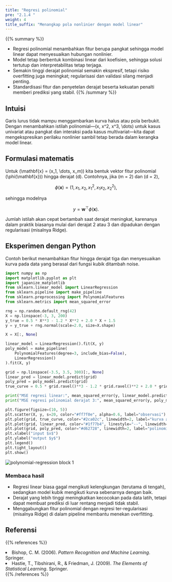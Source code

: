 ```yaml
---
title: "Regresi polinomial"
pre: "2.1.4 "
weight: 4
title_suffix: "Menangkap pola nonlinier dengan model linear"
---
```


{{% summary %}}
- Regresi polinomial menambahkan fitur berupa pangkat sehingga model linear dapat menyesuaikan hubungan nonlinier.
- Model tetap berbentuk kombinasi linear dari koefisien, sehingga solusi tertutup dan interpretabilitas tetap terjaga.
- Semakin tinggi derajat polinomial semakin ekspresif, tetapi risiko overfitting juga meningkat; regularisasi dan validasi silang menjadi penting.
- Standardisasi fitur dan penyetelan derajat beserta kekuatan penalti memberi prediksi yang stabil.
{{% /summary %}}

## Intuisi
Garis lurus tidak mampu menggambarkan kurva halus atau pola berbukit. Dengan menambahkan istilah polinomial—\(x, x^2, x^3, \dots\) untuk kasus univariat atau pangkat dan interaksi pada kasus multivariat—kita dapat mengekspresikan perilaku nonlinier sambil tetap berada dalam kerangka model linear.

## Formulasi matematis
Untuk \(\mathbf{x} = (x_1, \dots, x_m)\) kita bentuk vektor fitur polinomial \(\phi(\mathbf{x})\) hingga derajat \(d\). Contohnya, jika \(m = 2\) dan \(d = 2\),

$$
\phi(\mathbf{x}) = (1, x_1, x_2, x_1^2, x_1 x_2, x_2^2),
$$

sehingga modelnya

$$
y = \mathbf{w}^\top \phi(\mathbf{x}).
$$

Jumlah istilah akan cepat bertambah saat derajat meningkat, karenanya dalam praktik biasanya mulai dari derajat 2 atau 3 dan dipadukan dengan regularisasi (misalnya Ridge).

## Eksperimen dengan Python
Contoh berikut menambahkan fitur hingga derajat tiga dan menyesuaikan kurva pada data yang berasal dari fungsi kubik ditambah noise.

```python
import numpy as np
import matplotlib.pyplot as plt
import japanize_matplotlib
from sklearn.linear_model import LinearRegression
from sklearn.pipeline import make_pipeline
from sklearn.preprocessing import PolynomialFeatures
from sklearn.metrics import mean_squared_error

rng = np.random.default_rng(42)
X = np.linspace(-3, 3, 200)
y_true = 0.5 * X**3 - 1.2 * X**2 + 2.0 * X + 1.5
y = y_true + rng.normal(scale=2.0, size=X.shape)

X = X[:, None]

linear_model = LinearRegression().fit(X, y)
poly_model = make_pipeline(
    PolynomialFeatures(degree=3, include_bias=False),
    LinearRegression()
).fit(X, y)

grid = np.linspace(-3.5, 3.5, 300)[:, None]
linear_pred = linear_model.predict(grid)
poly_pred = poly_model.predict(grid)
true_curve = 0.5 * grid.ravel()**3 - 1.2 * grid.ravel()**2 + 2.0 * grid.ravel() + 1.5

print("MSE regresi linear:", mean_squared_error(y, linear_model.predict(X)))
print("MSE regresi polinomial derajat 3:", mean_squared_error(y, poly_model.predict(X)))

plt.figure(figsize=(10, 5))
plt.scatter(X, y, s=20, color="#ff7f0e", alpha=0.6, label="observasi")
plt.plot(grid, true_curve, color="#2ca02c", linewidth=2, label="kurva asli")
plt.plot(grid, linear_pred, color="#1f77b4", linestyle="--", linewidth=2, label="regresi linear")
plt.plot(grid, poly_pred, color="#d62728", linewidth=2, label="polinomial derajat 3")
plt.xlabel("input $x$")
plt.ylabel("output $y$")
plt.legend()
plt.tight_layout()
plt.show()
```

![polynomial-regression block 1](/images/basic/regression/polynomial-regression_block01_id.png)

### Membaca hasil
- Regresi linear biasa gagal mengikuti kelengkungan (terutama di tengah), sedangkan model kubik mengikuti kurva sebenarnya dengan baik.
- Derajat yang lebih tinggi meningkatkan kecocokan pada data latih, tetapi dapat membuat prediksi di luar rentang menjadi tidak stabil.
- Menggabungkan fitur polinomial dengan regresi ter-regularisasi (misalnya Ridge) di dalam pipeline membantu menekan overfitting.

## Referensi
{{% references %}}
<li>Bishop, C. M. (2006). <i>Pattern Recognition and Machine Learning</i>. Springer.</li>
<li>Hastie, T., Tibshirani, R., &amp; Friedman, J. (2009). <i>The Elements of Statistical Learning</i>. Springer.</li>
{{% /references %}}
